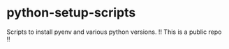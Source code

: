 # python-setup-scripts
Scripts to install pyenv and various python versions. !! This is a public repo !!
